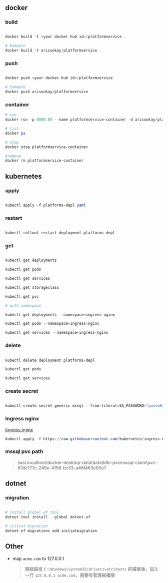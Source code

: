 #

## docker

### build

```ps1

docker build -t <your docker hub id>/platformservice .

# Exmaple
docker build -t arisuokay/platformservice .

```

### push

```ps1

docker push <your docker hub id>/platformservice

# Exmaple
docker push arisuokay/platformservice

```

### container

```ps1
# run
docker run -p 8080:80 --name platformservice-container -d arisuokay/platformservice

# list
docker ps

# stop
docker stop platformservice-container

#remove
docker rm platformservice-container

```

## kubernetes

### apply

```ps1

kubectl apply -f platforms-depl.yaml

```

### restart

```ps1

kubectl rollout restart deployment platforms-depl

```

### get

```ps1

kubectl get deployments

kubectl get pods

kubectl get services

kubectl get storageclass

kubectl get pvc

# with namespace

kubectl get deployments --namespace=ingress-nginx

kubectl get pods --namespace=ingress-nginx

kubectl get services --namespace=ingress-nginx

```

### delete

```ps1

kubectl delete deployment platforms-depl

kubectl get pods

kubectl get services

```

### create secret

```ps1

kubectl create secret generic mssql --from-literal=SA_PASSWORD="passw0rd!"

```

### Ingress nginx

[Ingress nginx](https://kubernetes.github.io/ingress-nginx/deploy/)

```ps1
kubectl apply -f https://raw.githubusercontent.com/kubernetes/ingress-nginx/controller-v1.5.1/deploy/static/provider/cloud/deploy.yaml
```

### mssql pvc path

> \\wsl.localhost\docker-desktop-data\data\k8s-pvs\mssql-claim\pvc-87dc177c-249e-4158-bc53-a46f463e00e7

## dotnet

### migration

```ps1

# install global ef tool
dotnet tool install --global dotnet-ef

# initial migration
dotnet ef migrations add initialmigration

```

## Other

- map `acme.com` to 127.0.0.1
  > 開啟路徑 `C:\Windows\System32\drivers\etc\hosts` 的檔案後，加入一行 `127.0.0.1 acme.com`，需要有管理員權限

